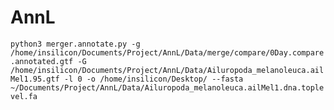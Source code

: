 # AnnL
`python3 merger.annotate.py -g /home/insilicon/Documents/Project/AnnL/Data/merge/compare/0Day.compare.annotated.gtf -G /home/insilicon/Documents/Project/AnnL/Data/Ailuropoda_melanoleuca.ailMel1.95.gtf -l 0 -o /home/insilicon/Desktop/ --fasta ~/Documents/Project/AnnL/Data/Ailuropoda_melanoleuca.ailMel1.dna.toplevel.fa`
